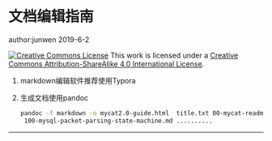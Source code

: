 # 文档编辑指南

author:junwen 2019-6-2

[![Creative Commons License](https://i.creativecommons.org/l/by-sa/4.0/88x31.png)](http://creativecommons.org/licenses/by-sa/4.0/)
This work is licensed under a [Creative Commons Attribution-ShareAlike 4.0 International License](http://creativecommons.org/licenses/by-sa/4.0/).

1. markdown编辑软件推荐使用Typora

2. 生成文档使用pandoc

   ```bash
   pandoc -f markdown -o mycat2.0-guide.html  title.txt 00-mycat-readme.md 01-mycat-proxy.md  02-mycat-user.md  03-mycat-replica.md 04-mycat-schema.md 05-mycat-dynamic-annotation.md 06-mycat-function.md 07-mycat-heart.md 08-mycat-static-annotation.md  09-mycat-plug.md
    100-mysql-packet-parsing-state-machine.md ..........
   ```





------

